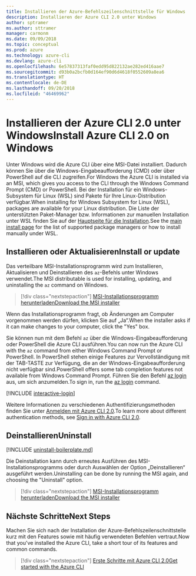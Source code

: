 ```yaml
---
title: Installieren der Azure-Befehlszeilenschnittstelle für Windows
description: Installieren der Azure CLI 2.0 unter Windows
author: sptramer
ms.author: sttramer
manager: carmonm
ms.date: 09/09/2018
ms.topic: conceptual
ms.prod: azure
ms.technology: azure-cli
ms.devlang: azure-cli
ms.openlocfilehash: 6e57837313faf0edd95d822132ae282ed416aae7
ms.sourcegitcommit: d93b0a2bcfb0d164ef90d6d4618f0552609a8ea6
ms.translationtype: HT
ms.contentlocale: de-DE
ms.lasthandoff: 09/20/2018
ms.locfileid: "46469962"
---
```

# <a name="install-azure-cli-20-on-windows"></a><span data-ttu-id="31477-103">Installieren der Azure CLI 2.0 unter Windows</span><span class="sxs-lookup"><span data-stu-id="31477-103">Install Azure CLI 2.0 on Windows</span></span>

<span data-ttu-id="31477-104">Unter Windows wird die Azure CLI über eine MSI-Datei installiert. Dadurch können Sie über die Windows-Eingabeaufforderung (CMD) oder über PowerShell auf die CLI zugreifen.</span><span class="sxs-lookup"><span data-stu-id="31477-104">For Windows the Azure CLI is installed via an MSI, which gives you access to the CLI through the Windows Command Prompt (CMD) or PowerShell.</span></span>
<span data-ttu-id="31477-105">Bei der Installation für ein Windows-Subsystem für Linux (WSL) sind Pakete für Ihre Linux-Distribution verfügbar.</span><span class="sxs-lookup"><span data-stu-id="31477-105">When installing for Windows Subsystem for Linux (WSL), packages are available for your Linux distribution.</span></span> <span data-ttu-id="31477-106">Die Liste der unterstützten Paket-Manager bzw. Informationen zur manuellen Installation unter WSL finden Sie auf der [Hauptseite für die Installation](install-azure-cli.md).</span><span class="sxs-lookup"><span data-stu-id="31477-106">See the [main install page](install-azure-cli.md) for the list of supported package managers or how to install manually under WSL.</span></span>

## <a name="install-or-update"></a><span data-ttu-id="31477-107">Installieren oder Aktualisieren</span><span class="sxs-lookup"><span data-stu-id="31477-107">Install or update</span></span>

<span data-ttu-id="31477-108">Das verteilbare MSI-Installationsprogramm wird zum Installieren, Aktualisieren und Deinstallieren des `az`-Befehls unter Windows verwendet.</span><span class="sxs-lookup"><span data-stu-id="31477-108">The MSI distributable is used for installing, updating, and uninstalling the `az` command on Windows.</span></span>

> [!div class="nextstepaction"]
> [<span data-ttu-id="31477-109">MSI-Installationsprogramm herunterladen</span><span class="sxs-lookup"><span data-stu-id="31477-109">Download the MSI installer</span></span>](https://aka.ms/installazurecliwindows)

<span data-ttu-id="31477-110">Wenn das Installationsprogramm fragt, ob Änderungen am Computer vorgenommen werden dürfen, klicken Sie auf „Ja“.</span><span class="sxs-lookup"><span data-stu-id="31477-110">When the installer asks if it can make changes to your computer, click the "Yes" box.</span></span>

<span data-ttu-id="31477-111">Sie können nun mit dem Befehl `az` über die Windows-Eingabeaufforderung oder PowerShell die Azure CLI ausführen.</span><span class="sxs-lookup"><span data-stu-id="31477-111">You can now run the Azure CLI with the `az` command from either Windows Command Prompt or PowerShell.</span></span> <span data-ttu-id="31477-112">In PowerShell stehen einige Features zur Vervollständigung mit der TAB-TASTE zur Verfügung, die an der Windows-Eingabeaufforderung nicht verfügbar sind.</span><span class="sxs-lookup"><span data-stu-id="31477-112">PowerShell offers some tab completion features not available from Windows Command Prompt.</span></span> <span data-ttu-id="31477-113">Führen Sie den Befehl [az login](/cli/azure/reference-index#az-login) aus, um sich anzumelden.</span><span class="sxs-lookup"><span data-stu-id="31477-113">To sign in, run the [az login](/cli/azure/reference-index#az-login) command.</span></span>

[!INCLUDE [interactive-login](includes/interactive-login.md)]

<span data-ttu-id="31477-114">Weitere Informationen zu verschiedenen Authentifizierungsmethoden finden Sie unter [Anmelden mit Azure CLI 2.0](authenticate-azure-cli.md).</span><span class="sxs-lookup"><span data-stu-id="31477-114">To learn more about different authentication methods, see [Sign in with Azure CLI 2.0](authenticate-azure-cli.md).</span></span>

## <a name="uninstall"></a><span data-ttu-id="31477-115">Deinstallieren</span><span class="sxs-lookup"><span data-stu-id="31477-115">Uninstall</span></span>

[!INCLUDE [uninstall-boilerplate.md](includes/uninstall-boilerplate.md)]

<span data-ttu-id="31477-116">Die Deinstallation kann durch erneutes Ausführen des MSI-Installationsprogramms oder durch Auswählen der Option „Deinstallieren“ ausgeführt werden.</span><span class="sxs-lookup"><span data-stu-id="31477-116">Uninstalling can be done by running the MSI again, and choosing the "Uninstall" option.</span></span>

> [!div class="nextstepaction"]
> [<span data-ttu-id="31477-117">MSI-Installationsprogramm herunterladen</span><span class="sxs-lookup"><span data-stu-id="31477-117">Download the MSI installer</span></span>](https://aka.ms/installazurecliwindows)

## <a name="next-steps"></a><span data-ttu-id="31477-118">Nächste Schritte</span><span class="sxs-lookup"><span data-stu-id="31477-118">Next Steps</span></span>

<span data-ttu-id="31477-119">Machen Sie sich nach der Installation der Azure-Befehlszeilenschnittstelle kurz mit den Features sowie mit häufig verwendeten Befehlen vertraut.</span><span class="sxs-lookup"><span data-stu-id="31477-119">Now that you've installed the Azure CLI, take a short tour of its features and common commands.</span></span>

> [!div class="nextstepaction"]
> [<span data-ttu-id="31477-120">Erste Schritte mit Azure CLI 2.0</span><span class="sxs-lookup"><span data-stu-id="31477-120">Get started with the Azure CLI</span></span>](get-started-with-azure-cli.md)

